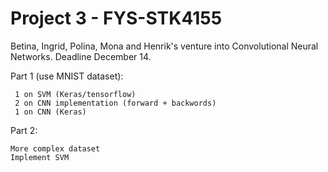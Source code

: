 # Project 3 - FYS-STK4155
Betina, Ingrid, Polina, Mona and Henrik's venture into Convolutional Neural Networks. Deadline December 14.

Part 1 (use MNIST dataset):
```
 1 on SVM (Keras/tensorflow)	
 2 on CNN implementation (forward + backwords)
 1 on CNN (Keras)
```

Part 2:
```
More complex dataset
Implement SVM
```
